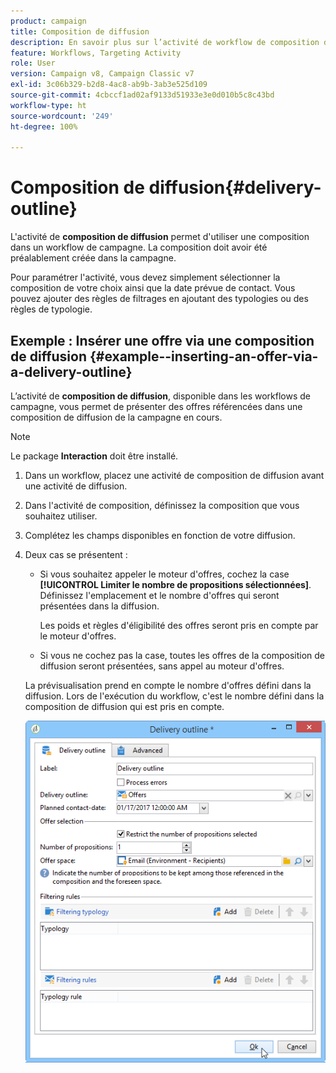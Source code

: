 ```yaml
---
product: campaign
title: Composition de diffusion
description: En savoir plus sur l’activité de workflow de composition de diffusion
feature: Workflows, Targeting Activity
role: User
version: Campaign v8, Campaign Classic v7
exl-id: 3c06b329-b2d8-4ac8-ab9b-3ab3e525d109
source-git-commit: 4cbccf1ad02af9133d51933e3e0d010b5c8c43bd
workflow-type: ht
source-wordcount: '249'
ht-degree: 100%

---
```


# Composition de diffusion{#delivery-outline}

L&#39;activité de **composition de diffusion** permet d&#39;utiliser une composition dans un workflow de campagne. La composition doit avoir été préalablement créée dans la campagne.

Pour paramétrer l&#39;activité, vous devez simplement sélectionner la composition de votre choix ainsi que la date prévue de contact. Vous pouvez ajouter des règles de filtrages en ajoutant des typologies ou des règles de typologie.

## Exemple : Insérer une offre via une composition de diffusion {#example--inserting-an-offer-via-a-delivery-outline}

L’activité de **composition de diffusion**, disponible dans les workflows de campagne, vous permet de présenter des offres référencées dans une composition de diffusion de la campagne en cours.

>[!NOTE]
>
>Le package **Interaction** doit être installé.

1. Dans un workflow, placez une activité de composition de diffusion avant une activité de diffusion.
1. Dans l&#39;activité de composition, définissez la composition que vous souhaitez utiliser.
1. Complétez les champs disponibles en fonction de votre diffusion.
1. Deux cas se présentent :

   * Si vous souhaitez appeler le moteur d&#39;offres, cochez la case **[!UICONTROL Limiter le nombre de propositions sélectionnées]**. Définissez l&#39;emplacement et le nombre d&#39;offres qui seront présentées dans la diffusion.

     Les poids et règles d&#39;éligibilité des offres seront pris en compte par le moteur d&#39;offres.

   * Si vous ne cochez pas la case, toutes les offres de la composition de diffusion seront présentées, sans appel au moteur d&#39;offres.

   La prévisualisation prend en compte le nombre d&#39;offres défini dans la diffusion. Lors de l&#39;exécution du workflow, c&#39;est le nombre défini dans la composition de diffusion qui est pris en compte.

   ![](assets/int_compo_offre_wf1.png)
